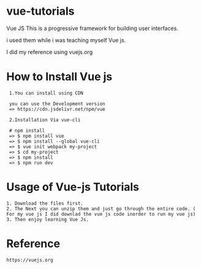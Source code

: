 # vue-tutorials
Vue JS
This is a progressive framework for building user interfaces. 

i used them while i was teaching myself Vue js.

I did my reference using vuejs.org

# How to Install Vue js
 	 
 	 1.You can install using CDN

 	 you can use the Development version
 	 => https://cdn.jsdelivr.net/npm/vue

 	 2.Installation Via vue-cli

 	 # npm install
 	 => $ npm install vue
 	 => $ npm install --global vue-cli
 	 => $ vue init webpack my-project
 	 => $ cd my-project
 	 => $ npm install
 	 => $ npm run dev
# Usage of Vue-js Tutorials

	1. Download the files first.
	2. The Next you can unzip them and just go through the entire code. ( For my vue js I did downlad the vue js code inorder to run my vue js)
	3. Then enjoy learning Vue Js.

# Reference 

	https://vuejs.org

